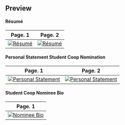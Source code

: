 ## Preview

#### Résumé

| Page. 1 | Page. 2 |
|:---:|:---:|
| [![Résumé](https://github.com/studentbrad/hireme/tree/master/images/studentbrad_resume-001.jpg)](https://github.com/studentbrad/hireme/tree/master/studentbrad_resume.pdf)  | [![Résumé](https://github.com/studentbrad/hireme/tree/master/images/studentbrad_resume-002.jpg)](https://github.com/studentbrad/hireme/tree/master/studentbrad_resume.pdf) |

#### Personal Statement Student Coop Nomination

| Page. 1 | Page. 2 |
|:---:|:---:|
| [![Personal Statement](https://github.com/studentbrad/hireme/tree/master/images/studentbrad_coop_personal_statement-001.jpg)](https://github.com/studentbrad/hireme/tree/master/studentbrad_coop_personal_statement.pdf) | [![Personal Statement](https://github.com/studentbrad/hireme/tree/master/images/studentbrad_coop_personal_statement-002.jpg)](https://github.com/studentbrad/hireme/tree/master/studentbrad_coop_personal_statement.pdf) |

#### Student Coop Nominee Bio

| Page. 1 |
|:---:|
| [![Nominee Bio](https://github.com/studentbrad/hireme/tree/master/images/studentbrad_coop_nominee_bio-001.jpg)](https://github.com/studentbrad/hireme/tree/master/studentbrad_coop_nominee_bio.pdf) |
